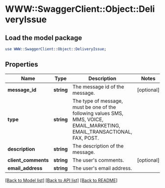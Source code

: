 # WWW::SwaggerClient::Object::DeliveryIssue

## Load the model package
```perl
use WWW::SwaggerClient::Object::DeliveryIssue;
```

## Properties
Name | Type | Description | Notes
------------ | ------------- | ------------- | -------------
**message_id** | **string** | The message id of the message. | [optional] 
**type** | **string** | The type of message, must be one of the following values SMS, MMS, VOICE, EMAIL_MARKETING, EMAIL_TRANSACTIONAL, FAX, POST. | 
**description** | **string** | The description of the message. | 
**client_comments** | **string** | The user&#39;s comments. | [optional] 
**email_address** | **string** | The user&#39;s email address. | 

[[Back to Model list]](../README.md#documentation-for-models) [[Back to API list]](../README.md#documentation-for-api-endpoints) [[Back to README]](../README.md)


